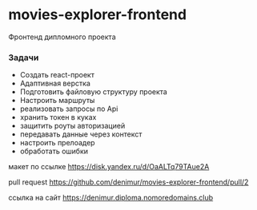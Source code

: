 # movies-explorer-frontend

Фронтенд дипломного проекта

### Задачи

- Создать react-проект
- Адаптивная верстка
- Подготовить файловую структуру проекта
- Настроить маршруты
- реализовать запросы по Api
- хранить токен в куках
- защитить роуты авторизацией
- передавать данные через контекст
- настроить прелоадер
- обработать ошибки

макет по ссылке https://disk.yandex.ru/d/OaALTq79TAue2A

pull request https://github.com/denimur/movies-explorer-frontend/pull/2

ссылка на сайт https://denimur.diploma.nomoredomains.club
